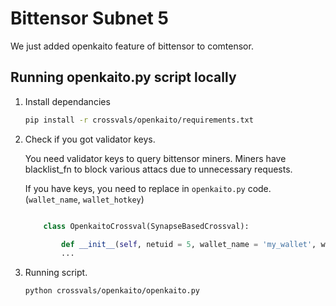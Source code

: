 # Bittensor Subnet 5
We just added openkaito feature of bittensor to comtensor.

## Running openkaito.py script locally

1. Install dependancies

    ```bash
    pip install -r crossvals/openkaito/requirements.txt
    ```

2. Check if you got validator keys.

    You need validator keys to query bittensor miners. Miners have blacklist_fn to block various attacs due to unnecessary requests.

    If you have keys, you need to replace in `openkaito.py` code. (`wallet_name`, `wallet_hotkey`)

    ```python
    
        class OpenkaitoCrossval(SynapseBasedCrossval):

            def __init__(self, netuid = 5, wallet_name = 'my_wallet', wallet_hotkey = 'my_first_hotkey', network = "finney", topk = 1):
            ...
    ```

3. Running script.
    ```bash
    python crossvals/openkaito/openkaito.py
    ```
